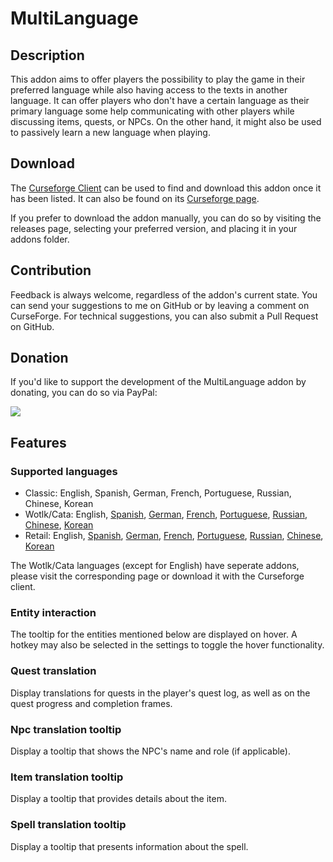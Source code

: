 # MultiLanguage

## Description
This addon aims to offer players the possibility to play the game in their preferred language while also having access to the texts in another language. It can offer players who don't have a certain language as their primary language some help communicating with other players while discussing items, quests, or NPCs. On the other hand, it might also be used to passively learn a new language when playing.

## Download
The [Curseforge Client](https://curseforge.overwolf.com/) can be used to find and download this addon once it has been listed. It can also be found on its [Curseforge page](https://www.curseforge.com/wow/addons/multilanguage).

If you prefer to download the addon manually, you can do so by visiting the releases page, selecting your preferred version, and placing it in your addons folder.

## Contribution
Feedback is always welcome, regardless of the addon's current state. You can send your suggestions to me on GitHub or by leaving a comment on CurseForge. For technical suggestions, you can also submit a Pull Request on GitHub.

## Donation
If you'd like to support the development of the MultiLanguage addon by donating, you can do so via PayPal:

<a href="https://www.paypal.com/donate/?hosted_button_id=7DQWLKGFDJNBQ" rel="nofollow"><img src="https://www.paypalobjects.com/en_US/i/btn/btn_donate_LG.gif"/></a>

## Features

### Supported languages
- Classic: English, Spanish, German, French, Portuguese, Russian, Chinese, Korean
- Wotlk/Cata: English, [Spanish](https://www.curseforge.com/wow/addons/multilanguage-spanish-language-pack), [German](https://www.curseforge.com/wow/addons/multilanguage-german-language-pack), [French](https://www.curseforge.com/wow/addons/multilanguage-french-language-pack), [Portuguese](https://www.curseforge.com/wow/addons/multilanguage-portuguese-language-pack), [Russian](https://www.curseforge.com/wow/addons/multilanguage-russian-language-pack), [Chinese](https://www.curseforge.com/wow/addons/multilanguage-chinese-language-pack), [Korean](https://www.curseforge.com/wow/addons/multilanguage-korean-language-pack)
- Retail: English, [Spanish](https://www.curseforge.com/wow/addons/multilanguage-spanish-language-pack), [German](https://www.curseforge.com/wow/addons/multilanguage-german-language-pack), [French](https://www.curseforge.com/wow/addons/multilanguage-french-language-pack), [Portuguese](https://www.curseforge.com/wow/addons/multilanguage-portuguese-language-pack), [Russian](https://www.curseforge.com/wow/addons/multilanguage-russian-language-pack), [Chinese](https://www.curseforge.com/wow/addons/multilanguage-chinese-language-pack), [Korean](https://www.curseforge.com/wow/addons/multilanguage-korean-language-pack)

The Wotlk/Cata languages (except for English) have seperate addons, please visit the corresponding page or download it with the Curseforge client.

### Entity interaction
The tooltip for the entities mentioned below are displayed on hover. A hotkey may also be selected in the settings to toggle the hover functionality.

### Quest translation
Display translations for quests in the player's quest log, as well as on the quest progress and completion frames.

### Npc translation tooltip
Display a tooltip that shows the NPC's name and role (if applicable).

### Item translation tooltip
Display a tooltip that provides details about the item.

### Spell translation tooltip
Display a tooltip that presents information about the spell.

